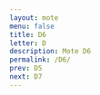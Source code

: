 ```yaml
---
layout: mote
menu: false
title: D6
letter: D
description: Mote D6
permalink: /D6/
prev: D5
next: D7
---
```

